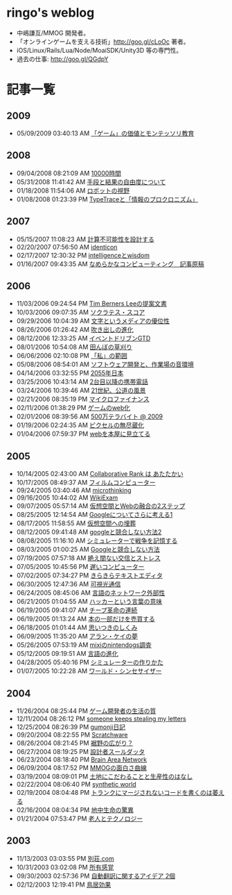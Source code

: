 ringo's weblog
====
 - 中嶋謙互/MMOG 開発者。
 - 「オンラインゲームを支える技術」http://goo.gl/cLoOc 著者。 
 - iOS/Linux/Rails/Lua/Node/MoaiSDK/Unity3D 等の専門性。
 - 過去の仕事: http://goo.gl/QGdpY

記事一覧
====

2009
----
 - 05/09/2009 03:40:13 AM [「ゲーム」の価値とモンテッソリ教育](https://github.com/kengonakajima/blog/blob/master/articles/montessori.md)

2008
----
 - 09/04/2008 08:21:09 AM [10000時間](https://github.com/kengonakajima/blog/blob/master/articles/10000_hours.md)
 - 05/31/2008 11:41:42 AM [手段と結果の自由度について](https://github.com/kengonakajima/blog/blob/master/articles/how_and_result.md)
 - 01/18/2008 11:54:06 AM [ロボットの視野](https://github.com/kengonakajima/blog/blob/master/articles/robot_sight.md)
 - 01/08/2008 01:23:39 PM [TypeTraceと「情報のプロクロニズム」](https://github.com/kengonakajima/blog/blob/master/articles/typetrace_1.md)
 

 
2007
----
 - 05/15/2007 11:08:23 AM [計算不可能性を設計する](https://github.com/kengonakajima/blog/blob/master/articles/uncomputability.md)
 - 02/20/2007 07:56:50 AM [identicon](https://github.com/kengonakajima/blog/blob/master/articles/identicon.md)
 - 02/17/2007 12:30:32 PM [intelligenceとwisdom](https://github.com/kengonakajima/blog/blob/master/articles/intelligencewis_1.md)
 - 01/16/2007 09:43:35 AM [なめらかなコンピューティング　記事原稿](https://github.com/kengonakajima/blog/blob/master/articles/nameraka.md)

 
2006
----
 - 11/03/2006 09:24:54 PM [Tim Berners Leeの提案文書](https://github.com/kengonakajima/blog/blob/master/articles/tim_berners_lee.md)
 - 10/03/2006 09:07:35 AM [ソクラテス・スコア](https://github.com/kengonakajima/blog/blob/master/articles/socrates.md)
 - 09/29/2006 10:04:39 AM [文字というメディアの優位性](https://github.com/kengonakajima/blog/blob/master/articles/letters.md)
 - 08/26/2006 01:26:42 AM [吹き出しの進化](https://github.com/kengonakajima/blog/blob/master/articles/evolution_of_bubbles.md)
 - 08/12/2006 12:33:25 AM [イベントドリブンGTD](https://github.com/kengonakajima/blog/blob/master/articles/gtd_1.md)
 - 08/01/2006 10:54:08 AM [田んぼの草刈り](https://github.com/kengonakajima/blog/blob/master/articles/ricefarms.md) 
 - 06/06/2006 02:10:08 PM [「私」の範囲](https://github.com/kengonakajima/blog/blob/master/articles/bounds_of_myself.md) 
 - 05/08/2006 08:54:01 AM [ソフトウェア開発と、作業場の音環境](https://github.com/kengonakajima/blog/blob/master/articles/sound_environment.md)
 - 04/14/2006 03:32:55 PM [2055年日本](https://github.com/kengonakajima/blog/blob/master/articles/2055.md)
 - 03/25/2006 10:43:14 AM [2台目以降の携帯電話](https://github.com/kengonakajima/blog/blob/master/articles/second_mobile_phone.md)
 - 03/24/2006 10:39:46 AM [21世紀、公道の風景](https://github.com/kengonakajima/blog/blob/master/articles/vehicles_21century.md)
 - 02/21/2006 08:35:19 PM [マイクロファイナンス](https://github.com/kengonakajima/blog/blob/master/articles/access_for_all.md)
 - 02/11/2006 01:38:29 PM [ゲームのweb化](https://github.com/kengonakajima/blog/blob/master/articles/web_3.md)
 - 02/01/2006 08:39:56 AM [500万テラバイト @ 2009](https://github.com/kengonakajima/blog/blob/master/articles/500_2009_1.md)
 - 01/19/2006 02:24:35 AM [ピクセルの無尽蔵化](https://github.com/kengonakajima/blog/blob/master/articles/infinity_pixels.md)
 - 01/04/2006 07:59:37 PM [webを本屋に見立てる](https://github.com/kengonakajima/blog/blob/master/articles/web_as_bookstore.md)
 
2005
----
 - 10/14/2005 02:43:00 AM [Collaborative Rank は あたたかい](https://github.com/kengonakajima/blog/blob/master/articles/collaborative_r.md)
 - 10/17/2005 08:49:37 AM [フィルムコンピューター](https://github.com/kengonakajima/blog/blob/master/articles/film_computer.md)
 - 09/24/2005 03:40:46 AM [microthinking](https://github.com/kengonakajima/blog/blob/master/articles/microthinking_1.md)
 - 09/16/2005 10:44:02 AM [WikiExam](https://github.com/kengonakajima/blog/blob/master/articles/wikiexam.md)
 - 09/07/2005 05:57:14 AM [仮想空間とWebの融合の2ステップ](https://github.com/kengonakajima/blog/blob/master/articles/web2.md)
 - 08/25/2005 12:14:54 AM [Googleについてさらに考える1](https://github.com/kengonakajima/blog/blob/master/articles/thougs_on_google_more_1.md)
 - 08/17/2005 11:58:55 AM [仮想空間への埋葬](https://github.com/kengonakajima/blog/blob/master/articles/bury_in_vw.md) 
 - 08/12/2005 09:41:48 AM [googleと競合しない方法2](https://github.com/kengonakajima/blog/blob/master/articles/google2_1.md) 
 - 08/08/2005 11:16:10 AM [シミュレーターで戦争を記憶する](https://github.com/kengonakajima/blog/blob/master/articles/memorize_war_by_sim.md)
 - 08/03/2005 01:00:25 AM [Googleと競合しない方法](https://github.com/kengonakajima/blog/blob/master/articles/google.md)
 - 07/19/2005 07:57:18 AM [絶え間ない交信とストレス](https://github.com/kengonakajima/blog/blob/master/articles/continuous_communication_and_stress.md)
 - 07/05/2005 10:45:56 PM [遅いコンピューター](https://github.com/kengonakajima/blog/blob/master/articles/slow_computer.md)
 - 07/02/2005 07:34:27 PM [きらきらテキストエディタ](https://github.com/kengonakajima/blog/blob/master/articles/texteditor_illumination.md)
 - 06/30/2005 12:47:36 AM [可視光通信](https://github.com/kengonakajima/blog/blob/master/articles/visible_spectrum_network.md)
 - 06/24/2005 08:45:06 AM [言語のネットワーク外部性](https://github.com/kengonakajima/blog/blob/master/articles/network_effect_of_languages.md)
 - 06/21/2005 01:04:55 AM [ハッカーという言葉の意味](https://github.com/kengonakajima/blog/blob/master/articles/hackers.md)
 - 06/19/2005 09:41:07 AM [チープ革命の連続](https://github.com/kengonakajima/blog/blob/master/articles/continuous_cheap_revolution.md)
 - 06/19/2005 01:13:24 AM [本の一部だけを売買する](https://github.com/kengonakajima/blog/blob/master/articles/partial_book.md) 
 - 06/18/2005 01:01:44 AM [思いつきのしくみ](https://github.com/kengonakajima/blog/blob/master/articles/serendipity.md) 
 - 06/09/2005 11:35:20 AM [アラン・ケイの夢](https://github.com/kengonakajima/blog/blob/master/articles/alan_kay.md)
 - 05/26/2005 07:53:19 AM [mixiのnintendogs調査](https://github.com/kengonakajima/blog/blob/master/articles/mixinintendogs.md)
 - 05/12/2005 09:19:51 AM [言語の進化](https://github.com/kengonakajima/blog/blob/master/articles/languages.md)
 - 04/28/2005 05:40:16 PM [シミュレーターの作りかた](https://github.com/kengonakajima/blog/blob/master/articles/how_to_make_sim.md)
 - 01/07/2005 10:22:28 AM [ワールド・シンセサイザー](https://github.com/kengonakajima/blog/blob/master/articles/world_synthesizer.md)
 
2004
----
 - 11/26/2004 08:25:44 PM [ゲーム開発者の生活の質](https://github.com/kengonakajima/blog/blob/master/articles/qol_of_game_developer.md)
 - 12/11/2004 08:26:12 PM [someone keeps stealing my letters](https://github.com/kengonakajima/blog/blob/master/articles/someone_keeps_s.md)
 - 12/25/2004 08:26:39 PM [gumonji日記](https://github.com/kengonakajima/blog/blob/master/articles/gumonji_1.md)
 - 09/20/2004 08:22:55 PM [Scratchware](https://github.com/kengonakajima/blog/blob/master/articles/scratchware.md) 
 - 08/26/2004 08:21:45 PM [裾野の広がり？](https://github.com/kengonakajima/blog/blob/master/articles/expantion.md)
 - 06/27/2004 08:19:25 PM [設計者スールダッタ](https://github.com/kengonakajima/blog/blob/master/articles/kenji.md) 
 - 06/23/2004 08:18:40 PM [Brain Area Network](https://github.com/kengonakajima/blog/blob/master/articles/brain_area_netw.md)
 - 06/09/2004 08:17:52 PM [MMOGの面白さ曲線](https://github.com/kengonakajima/blog/blob/master/articles/mmog_1.md)
 - 03/19/2004 08:09:01 PM [土地にこだわることと生産性のはなし](https://github.com/kengonakajima/blog/blob/master/articles/productivity.md)
 - 02/22/2004 08:06:40 PM [synthetic world](https://github.com/kengonakajima/blog/blob/master/articles/synthetic_world.md)
 - 02/19/2004 08:04:48 PM [トランクにマージされないコードを書くのは萎える](https://github.com/kengonakajima/blog/blob/master/articles/mainstream.md)
 - 02/16/2004 08:04:34 PM [地中生命の驚異](https://github.com/kengonakajima/blog/blob/master/articles/underground.md)
 - 01/21/2004 07:53:47 PM [老人とテクノロジー](https://github.com/kengonakajima/blog/blob/master/articles/elders.md)

2003
----
 - 11/13/2003 03:03:55 PM [別荘.com](https://github.com/kengonakajima/blog/blob/master/articles/bessou.md)
 - 10/31/2003 03:02:08 PM [所有感覚](https://github.com/kengonakajima/blog/blob/master/articles/i_feel_i_have_it.md)
 - 09/30/2003 02:57:36 PM [自動翻訳に関するアイデア 2個](https://github.com/kengonakajima/blog/blob/master/articles/automated_translation.md)
 - 02/12/2003 12:19:41 PM [鳥居効果](https://github.com/kengonakajima/blog/blob/master/articles/torii_effect.md)   

 